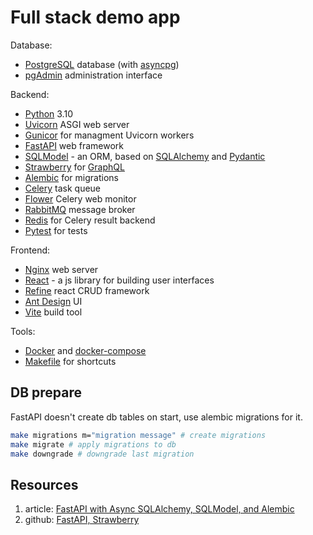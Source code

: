 # Full stack demo app

Database:
- [PostgreSQL](https://www.postgresql.org) database (with [asyncpg](https://magicstack.github.io/asyncpg/current/)) 
- [pgAdmin](https://www.pgadmin.org) administration interface

Backend:
- [Python](https://www.python.org/) 3.10
- [Uvicorn](https://www.uvicorn.org) ASGI web server
- [Gunicor](https://gunicorn.org) for managment Uvicorn workers
- [FastAPI](https://fastapi.tiangolo.com) web framework
- [SQLModel](https://sqlmodel.tiangolo.com) - an ORM, based on [SQLAlchemy](https://www.sqlalchemy.org) 
  and [Pydantic](https://pydantic-docs.helpmanual.io)
- [Strawberry](https://strawberry.rocks) for [GraphQL](https://graphql.org)
- [Alembic](https://alembic.sqlalchemy.org/en/latest/) for migrations
- [Celery](https://docs.celeryq.dev/en/stable/) task queue
- [Flower](https://flower.readthedocs.io/en/latest/) Celery web monitor
- [RabbitMQ](https://www.rabbitmq.com) message broker
- [Redis](https://redis.io) for Celery result backend
- [Pytest](https://docs.pytest.org) for tests

Frontend:
- [Nginx](https://nginx.org) web server
- [React](https://reactjs.org) - a js library for building user interfaces 
- [Refine](https://refine.dev) react CRUD framework
- [Ant Design](https://ant.design) UI
- [Vite](https://vitejs.dev) build tool

Tools: 
- [Docker](https://www.docker.com) and [docker-compose](https://docs.docker.com/compose/)
- [Makefile](https://www.gnu.org/software/make/manual/make.html) for shortcuts


## DB prepare
FastAPI doesn't create db tables on start, use alembic migrations for it.

```bash
make migrations m="migration message" # create migrations
make migrate # apply migrations to db
make downgrade # downgrade last migration
```

## Resources
1. article: [FastAPI with Async SQLAlchemy, SQLModel, and Alembic](https://testdriven.io/blog/fastapi-sqlmodel/)
2. github: [FastAPI, Strawberry](https://github.com/rodrigoney/fastapi-strawberry-graphql)
